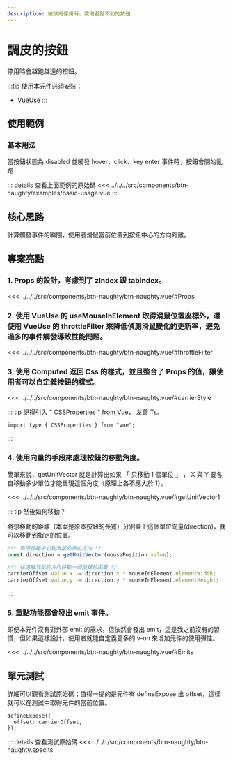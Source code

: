 ```yaml
---
description: 被啟用停用時，使用者點不到的按鈕
---
```


<script setup>
import BasicUsage from '../../../src/components/btn-naughty/examples/basic-usage.vue'
</script>

# 調皮的按鈕 <Badge type="info" text="button" />

停用時會越跑越遠的按鈕。

:::tip 使用本元件必須安裝：

- [VueUse](https://vueuse.org/core/useMouseInElement/)
  :::

## 使用範例

### 基本用法

當按鈕狀態為 disabled 並觸發 hover、click、key enter 事件時，按鈕會開始亂跑

<basic-usage/>

::: details 查看上面範例的原始碼
<<< ../../../src/components/btn-naughty/examples/basic-usage.vue
:::

## 核心思路

計算觸發事件的瞬間，使用者滑鼠當前位置到按鈕中心的方向距離。

## 專案亮點

### 1. Props 的設計，考慮到了 zIndex 跟 tabindex。

<<< ../../../src/components/btn-naughty/btn-naughty.vue/#Props

### 2. 使用 VueUse 的 useMouseInElement 取得滑鼠位置座標外，還使用 VueUse 的 throttleFilter 來降低偵測滑鼠變化的更新率，避免過多的事件觸發導致性能問題。

<<< ../../../src/components/btn-naughty/btn-naughty.vue/#throttleFilter

### 3. 使用 Computed 返回 Css 的樣式，並且整合了 Props 的值，讓使用者可以自定義按鈕的樣式。

<<< ../../../src/components/btn-naughty/btn-naughty.vue/#carrierStyle

::: tip 記得引入 " CSSProperties " from Vue， 友善 Ts。

```javascript{2}
import type { CSSProperties } from "vue";
```

:::

### 4. 使用向量的手段來處理按鈕的移動角度。

簡單來說，getUnitVector 就是計算出如果 「 只移動 1 個單位 」 ， X 與 Y 要各自移動多少單位才能重現這個角度（原理上各不應大於 1）。

<<< ../../../src/components/btn-naughty/btn-naughty.vue/#getUnitVector1

::: tip 然後如何移動？

將想移動的距離（本案是原本按鈕的長寬）分別乘上這個單位向量(direction)，就可以移動到指定的位置。

```javascript
/** 取得按鈕中心到滑鼠的單位方向 */
const direction = getUnitVector(mousePosition.value);

/** 往遠離滑鼠的方向移動一個按鈕的距離 */
carrierOffset.value.x -= direction.x * mouseInElement.elementWidth;
carrierOffset.value.y -= direction.y * mouseInElement.elementHeight;
```

:::

### 5. 重點功能都會發出 emit 事件。

即便本元件沒有對外部 emit 的需求，但依然會發出 emit，這是我之前沒有的習慣，但如果這樣設計，使用者就能自定義更多的 v-on 來增加元件的使用彈性。

<<< ../../../src/components/btn-naughty/btn-naughty.vue/#Emits

## 單元測試

詳細可以觀看測試原始碼；值得一提的是元件有 defineExpose 出 offset，這樣就可以在測試中取得元件的當前位置。

```javascript{2}
defineExpose({
  offset: carrierOffset,
});
```

::: details 查看測試原始碼
<<< ../../../src/components/btn-naughty/btn-naughty.spec.ts
